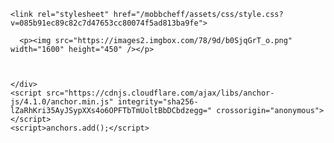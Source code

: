  <!DOCTYPE html>
<html lang="en-US">
  <head>
    <meta charset="UTF-8">
    <meta http-equiv="X-UA-Compatible" content="IE=edge">
    <meta name="viewport" content="width=device-width, initial-scale=1">

<!-- Begin Jekyll SEO tag v2.7.1 -->
<title>mobbcheff</title>
<meta name="generator" content="Jekyll v3.9.0" />
<meta property="og:title" content="Mobbcheff" />
<meta property="og:locale" content="en_US" />
<link rel="canonical" href="https://hamashyah.github.io/mobbcheff/" />
<meta property="og:url" content="https://hamashyah.github.io/mobbcheff/" />
<meta property="og:site_name" content="mobbcheff" />
<meta name="twitter:card" content="summary" />
<meta property="twitter:title" content="mobbcheff" />
<script type="application/ld+json">
{"url":"https://hamashyah.github.io/mobbcheff/","headline":"mobbcheff","@type":"WebSite","name":"mobbcheff","@context":"https://schema.org"}</script>
<!-- End Jekyll SEO tag -->

    <link rel="stylesheet" href="/mobbcheff/assets/css/style.css?v=085b91ec89c82c7d47653cc80074f5ad813ba9fe">
  </head>
  <body>
    <div class="container-lg px-3 my-5 markdown-body">
      
      
      

      <p><img src="https://images2.imgbox.com/78/9d/b0SjqGrT_o.png" width="1600" height="450" /></p>


      
    </div>
    <script src="https://cdnjs.cloudflare.com/ajax/libs/anchor-js/4.1.0/anchor.min.js" integrity="sha256-lZaRhKri35AyJSypXXs4o6OPFTbTmUoltBbDCbdzegg=" crossorigin="anonymous"></script>
    <script>anchors.add();</script>
    
  </body>
</html>
